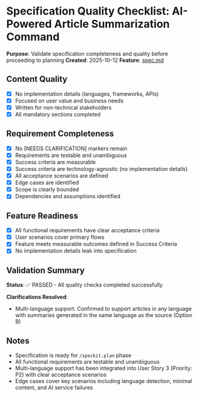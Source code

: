 # Specification Quality Checklist: AI-Powered Article Summarization Command

**Purpose**: Validate specification completeness and quality before proceeding to planning
**Created**: 2025-10-12
**Feature**: [spec.md](../spec.md)

## Content Quality

- [x] No implementation details (languages, frameworks, APIs)
- [x] Focused on user value and business needs
- [x] Written for non-technical stakeholders
- [x] All mandatory sections completed

## Requirement Completeness

- [x] No [NEEDS CLARIFICATION] markers remain
- [x] Requirements are testable and unambiguous
- [x] Success criteria are measurable
- [x] Success criteria are technology-agnostic (no implementation details)
- [x] All acceptance scenarios are defined
- [x] Edge cases are identified
- [x] Scope is clearly bounded
- [x] Dependencies and assumptions identified

## Feature Readiness

- [x] All functional requirements have clear acceptance criteria
- [x] User scenarios cover primary flows
- [x] Feature meets measurable outcomes defined in Success Criteria
- [x] No implementation details leak into specification

## Validation Summary

**Status**: ✅ PASSED - All quality checks completed successfully

**Clarifications Resolved**:
- Multi-language support: Confirmed to support articles in any language with summaries generated in the same language as the source (Option B)

## Notes

- Specification is ready for `/speckit.plan` phase
- All functional requirements are testable and unambiguous
- Multi-language support has been integrated into User Story 3 (Priority: P2) with clear acceptance scenarios
- Edge cases cover key scenarios including language detection, minimal content, and AI service failures
